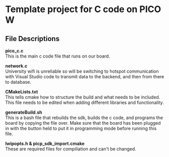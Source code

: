 # Template project for C code on PICO W
## File Descriptions

**pico_c.c**<br>
This is the main c code file that runs on our board.



**network.c**<br>
University wifi is unreliable so will be switching to hotspot communication with Visual Studio code to transmit data to the backend, and then from there to database.

**CMakeLists.txt**<br>
This tells cmake how to structure the build and what needs to be included. This file needs to be edited when adding different libraries and functionality.

**generateBuild.sh**<br>
This is a bash file that rebuilds the sdk, builds the c code, and programs the board by copying the file over. Make sure that the board has been plugged in with the button held to put it in programming mode before running this file.

**lwipopts.h & picp_sdk_import.cmake**<br>
These are required files for compiliation and can't be changed.